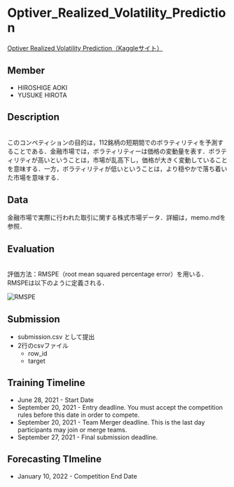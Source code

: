 # Optiver_Realized_Volatility_Prediction
[Optiver Realized Volatility Prediction（Kaggleサイト）](https://www.kaggle.com/c/optiver-realized-volatility-prediction/overview)

## Member
  - HIROSHIGE AOKI
  - YUSUKE HIROTA

## Description
<br>
このコンペティションの目的は，112銘柄の短期間でのボラティリティを予測することである．金融市場では，ボラティリティーは価格の変動量を表す．ボラティリティが高いということは，市場が乱高下し，価格が大きく変動していることを意味する．一方，ボラティリティが低いということは，より穏やかで落ち着いた市場を意味する．

## Data
金融市場で実際に行われた取引に関する株式市場データ．詳細は，memo.mdを参照．

## Evaluation
<br>
評価方法：RMSPE（root mean squared percentage error）を用いる．RMSPEは以下のように定義される．

![RMSPE](https://user-images.githubusercontent.com/79825066/128718443-807a4bff-4de4-4db1-b8fb-46e4b0306b11.png)

## Submission
  - submission.csv として提出
  - 2行のcsvファイル
    - row_id
    - target 

## Training Timeline
  - June 28, 2021 - Start Date
  - September 20, 2021 - Entry deadline. You must accept the competition rules before this date in order to compete.
  - September 20, 2021 - Team Merger deadline. This is the last day participants may join or merge teams.
  - September 27, 2021 - Final submission deadline.
  
## Forecasting TImeline
  - January 10, 2022 - Competition End Date
